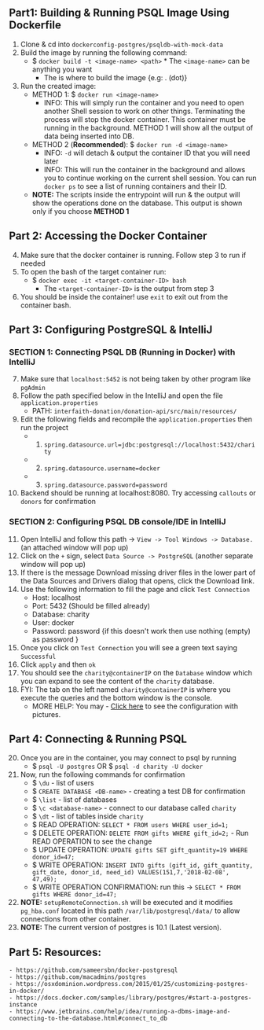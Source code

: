 ## Part1: Building & Running PSQL Image Using Dockerfile
  1. Clone & cd into `dockerconfig-postgres/psqldb-with-mock-data`
  2. Build the image by running the following command:
        * $ `docker build -t <image-name> <path>`
	     * The `<image-name>` can be anything you want
             * The <path> is where to build the image {e.g: . (dot)}
  3. Run the created image:
        * METHOD 1: $ `docker run <image-name>`
             * INFO: This will simply run the container and you need to open another Shell session to work on other things. Terminating the process will stop the docker container. This container must be running in the background. METHOD 1 will show all the output of data being inserted into DB. 
        * METHOD 2 (**Recommended**): $ `docker run -d <image-name>`
             * INFO: `-d` will detach & output the container ID that you will need later
             * INFO: This will run the container in the background and allows you to continue working on the current shell session. You can run `docker ps` to see a list of running containers and their ID.
        *  **NOTE:** The scripts inside the entrypoint will run & the output will show the operations done on the database. This output is shown only if you choose **METHOD 1**

## Part 2: Accessing the Docker Container  
  4. Make sure that the docker container is running. Follow step 3 to run if needed 
  5. To open the bash of the target container run:
        * $ `docker exec -it <target-container-ID> bash`
             * The `<target-container-ID>` is the output from step 3
  6. You should be inside the container! use `exit` to exit out from the container bash.

## Part 3: Configuring PostgreSQL & IntelliJ
### SECTION 1: Connecting PSQL DB (Running in Docker) with IntelliJ
  7. Make sure that `localhost:5452` is not being taken by other program like `pgAdmin`
  8. Follow the path specified below in the IntelliJ and open the file `application.properties`
        * PATH: `interfaith-donation/donation-api/src/main/resources/`
  9. Edit the following fields and recompile the `application.properties` then run the project
        * 1. `spring.datasource.url=jdbc:postgresql://localhost:5432/charity`
        * 2. `spring.datasource.username=docker`
        * 3. `spring.datasource.password=password`
  10. Backend should be running at localhost:8080. Try accessing `callouts` or `donors` for confirmation
### SECTION 2: Configuring PSQL DB console/IDE in IntelliJ
  11. Open IntelliJ and follow this path -> `View -> Tool Windows -> Database.` (an attached window will pop up)
  12. Click on the `+` sign, select `Data Source -> PostgreSQL` (another separate window will pop up)
  13. If there is the message Download missing driver files in the lower part of the Data Sources and Drivers dialog that opens, click the Download link.
  14. Use the following information to fill the page and click `Test Connection`
        * Host: localhost
        * Port: 5432 (Should be filled already)
        * Database: charity
        * User: docker
        * Password: password {if this doesn't work then use nothing (empty) as password }
  15. Once you click on `Test Connection` you will see a green text saying `Successful`
  16. Click `apply` and then `ok`
  17. You should see the `charity@containerIP` on the `Database` window which you can expand to see the content of the `charity` database.
  19. FYI: The tab on the left named `charity@containerIP` is where you execute the queries and the bottom window is the console.
        * MORE HELP: You may - [Click here](https://www.jetbrains.com/help/idea/running-a-dbms-image-and-connecting-to-the-database.html#connect_to_db) to see the configuration with pictures.

## Part 4: Connecting & Running PSQL
  20. Once you are in the container, you may connect to psql by running
        * $ `psql -U postgres` OR $ `psql -d charity -U docker`
  21. Now, run the following commands for confirmation
        * $ `\du` - list of users
        * $ `CREATE DATABASE <DB-name>` - creating a test DB for confirmation
        * $ `\list` - list of databases
        * $ `\c <database-name>` - connect to our database called `charity`
        * $ `\dt` - list of tables inside `charity`
        * $ READ OPERATION: `SELECT * FROM users WHERE user_id=1;`
        * $ DELETE OPERATION: `DELETE FROM gifts WHERE gift_id=2;` - Run READ OPERATION to see the change
        * $ UPDATE OPERATION: `UPDATE gifts SET gift_quantity=19 WHERE donor_id=47;`
        * $ WRITE OPERATION: `INSERT INTO gifts (gift_id, gift_quantity, gift_date, donor_id, need_id) VALUES(151,7,'2018-02-08', 47,49);`
        * $    WRITE OPERATION CONFIRMATION: run this -> `SELECT * FROM gifts WHERE donor_id=47;`
  22. **NOTE:** `setupRemoteConnection.sh` will be executed and it modifies `pg_hba.conf` located in this path `/var/lib/postgresql/data/` to allow connections from other container.
  23. **NOTE:** The current version of postgres is 10.1 (Latest version).

## Part 5: **Resources:**
    - https://github.com/sameersbn/docker-postgresql
    - https://github.com/macadmins/postgres
    - https://osxdominion.wordpress.com/2015/01/25/customizing-postgres-in-docker/
    - https://docs.docker.com/samples/library/postgres/#start-a-postgres-instance
    - https://www.jetbrains.com/help/idea/running-a-dbms-image-and-connecting-to-the-database.html#connect_to_db
